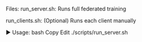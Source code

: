 Files:
run_server.sh: Runs full federated training

run_clients.sh: (Optional) Runs each client manually

▶ Usage:
bash
Copy
Edit
./scripts/run_server.sh
